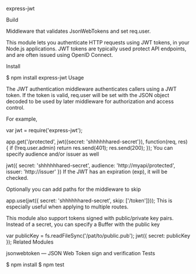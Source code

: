 express-jwt

Build

Middleware that validates JsonWebTokens and set req.user.

This module lets you authenticate HTTP requests using JWT tokens, in your Node.js applications. JWT tokens are typically used protect API endpoints, and are often issued using OpenID Connect.

Install

$ npm install express-jwt
Usage

The JWT authentication middleware authenticates callers using a JWT token. If the token is valid, req.user will be set with the JSON object decoded to be used by later middleware for authorization and access control.

For example,

var jwt = require('express-jwt');

app.get('/protected', 
  jwt({secret: 'shhhhhhared-secret'}),
  function(req, res) {
    if (!req.user.admin) return res.send(401);
    res.send(200);
  });
You can specify audience and/or issuer as well

jwt({ secret: 'shhhhhhared-secret',
      audience: 'http://myapi/protected',
      issuer: 'http://issuer' })
If the JWT has an expiration (exp), it will be checked.

Optionally you can add paths for the middleware to skip

app.use(jwt({ secret: 'shhhhhhared-secret', skip: ['/token']}));
This is especially useful when applying to multiple routes.

This module also support tokens signed with public/private key pairs. Instead of a secret, you can specify a Buffer with the public key

var publicKey = fs.readFileSync('/pat/to/public.pub');
jwt({ secret: publicKey });
Related Modules

jsonwebtoken — JSON Web Token sign and verification
Tests

$ npm install
$ npm test
